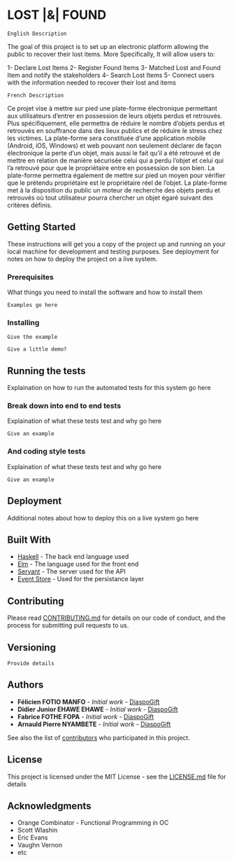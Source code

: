 # LOST |&| FOUND


```
English Description
```

The goal of this project is to set up an electronic platform allowing the public to recover their lost items. More Specifically, It will allow users to:

1- Declare Lost Items 
2- Register Found Items
3- Matched Lost and Found Item and notify the stakeholders
4- Search Lost Items
5- Connect users with the information needed to recover their lost and items


```
French Description
```

Ce projet vise à mettre sur pied une plate-forme électronique permettant aux utilisateurs
d’entrer en possession de leurs objets perdus et retrouvés.
Plus spécifiquement, elle permettra de réduire le nombre d’objets perdus et retrouvés en
souffrance dans des lieux publics et de réduire le stress chez les victimes.
La plate-forme sera constituée d’une application mobile (Android, iOS, Windows) et web
pouvant non seulement déclarer de façon électronique la perte d’un objet, mais aussi le fait
qu’il a été retrouvé et de mettre en relation de manière sécurisée celui qui a perdu l’objet et
celui qui l’a retrouvé pour que le propriétaire entre en possession de son bien.
La plate-forme permettra également de mettre sur pied un moyen pour vérifier que le
prétendu propriétaire est le propriétaire réel de l’objet. La plate-forme met à la disposition du
public un moteur de recherche des objets perdu et retrouvés où tout utilisateur pourra
chercher un objet égaré suivant des critères définis.

## Getting Started

These instructions will get you a copy of the project up and running on your local machine for development and testing purposes. See deployment for notes on how to deploy the project on a live system.

### Prerequisites

What things you need to install the software and how to install them

```
Examples go here
```

### Installing


```
Give the example
```

```
Give a little demo?
```

## Running the tests

Explaination on how to run the automated tests for this system go here

### Break down into end to end tests

Explaination of what these tests test and why go here

```
Give an example
```

### And coding style tests

Explaination of what these tests test and why go here

```
Give an example
```

## Deployment

Additional notes about how to deploy this on a live system go here

## Built With

* [Haskell](http://haskell.org) - The back end language used
* [Elm](https://guide.elm-lang.org/) - The language used for the front end
* [Servant](https://www.servant.dev/) - The server used for the API
* [Event Store](https://eventstore.org) - Used for the persistance layer


## Contributing

Please read [CONTRIBUTING.md](https://github.com/diaspogift/b24679402957c63ec426) for details on our code of conduct, and the process for submitting pull requests to us.

## Versioning

```
Provide details
```
## Authors

* **Félicien FOTIO MANFO** - *Initial work* - [DiaspoGift](https://github.com/diaspogift)
* **Didier Junior EHAWE EHAWE** - *Initial work* - [DiaspoGift](https://github.com/diaspogift)
* **Fabrice FOTHE FOPA** - *Initial work* - [DiaspoGift](https://github.com/diaspogift)
* **Arnauld Pierre NYAMBETE** - *Initial work* - [DiaspoGift](https://github.com/diaspogift)

See also the list of [contributors](https://github.com/diaspogift/contributors) who participated in this project.

## License

This project is licensed under the MIT License - see the [LICENSE.md](LICENSE.md) file for details

## Acknowledgments

* Orange Combinator - Functional Programming in OC
* Scott Wlashin
* Eric Evans
* Vaughn Vernon
* etc

